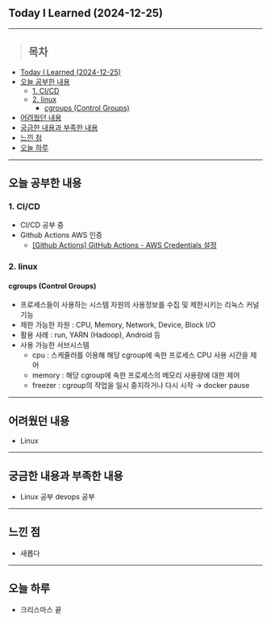## Today I Learned (2024-12-25)
---
> ## 목차
- [Today I Learned (2024-12-25)](#today-i-learned-2024-12-25)
- [오늘 공부한 내용](#오늘-공부한-내용)
  - [1. CI/CD](#1-cicd)
  - [2. linux](#2-linux)
    - [cgroups (Control Groups)](#cgroups-control-groups)
- [어려웠던 내용](#어려웠던-내용)
- [궁금한 내용과 부족한 내용](#궁금한-내용과-부족한-내용)
- [느낀 점](#느낀-점)
- [오늘 하루](#오늘-하루)
---

## 오늘 공부한 내용
### 1. CI/CD
- CI/CD 공부 중
- Github Actions AWS 인증
  - [[Github Actions] GitHub Actions - AWS Credentials 설정](https://mane-datalab.tistory.com/entry/Github-Actions-GitHub-Actions-AWS-Credentials-%EC%84%A4%EC%A0%95)

### 2. linux
#### cgroups (Control Groups)
- 프로세스들이 사용하는 시스템 자원의 사용정보를 수집 및 제한시키는 리눅스 커널 기능
- 제한 가능한 자원 : CPU, Memory, Network, Device, Block I/O
- 활용 사례 : run, YARN (Hadoop), Android 등
- 사용 가능한 서브시스템
    - cpu : 스케줄러를 이용해 해당 cgroup에 속한 프로세스 CPU 사용 시간을 제어
    - memory : 해당 cgroup에 속한 프로세스의 메모리 사용량에 대한 제어
    - freezer : cgroup의 작업을 일시 중지하거나 다시 시작 → docker pause

---
## 어려웠던 내용
- Linux
---
## 궁금한 내용과 부족한 내용
- Linux 공부 devops 공부
---
## 느낀 점
- 새롭다
---
## 오늘 하루
- 크리스마스 끝
<!-- <img src="이미지 주소" width="100%" height="100%"/> -->
